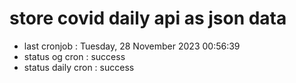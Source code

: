 # store covid daily api as json data

- last cronjob : Tuesday, 28 November 2023 00:56:39
- status og cron : success
- status daily cron : success
      
      